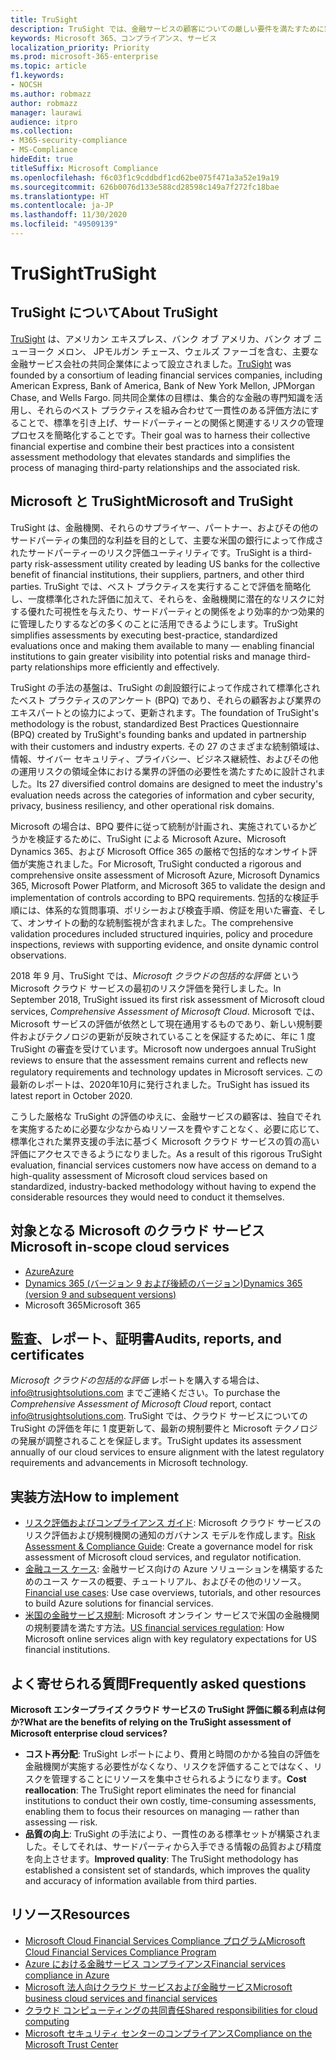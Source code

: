 ```yaml
---
title: TruSight
description: TruSight では、金融サービスの顧客についての厳しい要件を満たすために策定された Microsoft クラウド サービスの包括的なリスク評価を実施しました。
keywords: Microsoft 365、コンプライアンス、サービス
localization_priority: Priority
ms.prod: microsoft-365-enterprise
ms.topic: article
f1.keywords:
- NOCSH
ms.author: robmazz
author: robmazz
manager: laurawi
audience: itpro
ms.collection:
- M365-security-compliance
- MS-Compliance
hideEdit: true
titleSuffix: Microsoft Compliance
ms.openlocfilehash: f6c03f1c9cddbdf1cd62be075f471a3a52e19a19
ms.sourcegitcommit: 626b0076d133e588cd28598c149a7f272fc18bae
ms.translationtype: HT
ms.contentlocale: ja-JP
ms.lasthandoff: 11/30/2020
ms.locfileid: "49509139"
---
```

# <a name="trusight"></a><span data-ttu-id="d2a95-104">TruSight</span><span class="sxs-lookup"><span data-stu-id="d2a95-104">TruSight</span></span>

## <a name="about-trusight"></a><span data-ttu-id="d2a95-105">TruSight について</span><span class="sxs-lookup"><span data-stu-id="d2a95-105">About TruSight</span></span>

<span data-ttu-id="d2a95-106">[TruSight](https://trusightsolutions.com/) は、アメリカン エキスプレス、バンク オブ アメリカ、バンク オブ ニューヨーク メロン、 JPモルガン チェース、ウェルズ ファーゴを含む、主要な金融サービス会社の共同企業体によって設立されました。</span><span class="sxs-lookup"><span data-stu-id="d2a95-106">[TruSight](https://trusightsolutions.com/) was founded by a consortium of leading financial services companies, including American Express, Bank of America, Bank of New York Mellon, JPMorgan Chase, and Wells Fargo.</span></span> <span data-ttu-id="d2a95-107">同共同企業体の目標は、集合的な金融の専門知識を活用し、それらのベスト プラクティスを組み合わせて一貫性のある評価方法にすることで、標準を引き上げ、サードパーティーとの関係と関連するリスクの管理プロセスを簡略化することです。</span><span class="sxs-lookup"><span data-stu-id="d2a95-107">Their goal was to harness their collective financial expertise and combine their best practices into a consistent assessment methodology that elevates standards and simplifies the process of managing third-party relationships and the associated risk.</span></span>

## <a name="microsoft-and-trusight"></a><span data-ttu-id="d2a95-108">Microsoft と TruSight</span><span class="sxs-lookup"><span data-stu-id="d2a95-108">Microsoft and TruSight</span></span>

<span data-ttu-id="d2a95-109">TruSight は、金融機関、それらのサプライヤー、パートナー、およびその他のサードパーティの集団的な利益を目的として、主要な米国の銀行によって作成されたサードパーティーのリスク評価ユーティリティです。</span><span class="sxs-lookup"><span data-stu-id="d2a95-109">TruSight is a third-party risk-assessment utility created by leading US banks for the collective benefit of financial institutions, their suppliers, partners, and other third parties.</span></span> <span data-ttu-id="d2a95-110">TruSight では、ベスト プラクティスを実行することで評価を簡略化し、一度標準化された評価に加えて、それらを、金融機関に潜在的なリスクに対する優れた可視性を与えたり、サードパーティとの関係をより効率的かつ効果的に管理したりするなどの多くのことに活用できるようにします。</span><span class="sxs-lookup"><span data-stu-id="d2a95-110">TruSight simplifies assessments by executing best-practice, standardized evaluations once and making them available to many — enabling financial institutions to gain greater visibility into potential risks and manage third-party relationships more efficiently and effectively.</span></span>

<span data-ttu-id="d2a95-111">TruSight の手法の基盤は、TruSight の創設銀行によって作成されて標準化されたベスト プラクティスのアンケート (BPQ) であり、それらの顧客および業界のエキスパートとの協力によって、更新されます。</span><span class="sxs-lookup"><span data-stu-id="d2a95-111">The foundation of TruSight's methodology is the robust, standardized Best Practices Questionnaire (BPQ) created by TruSight's founding banks and updated in partnership with their customers and industry experts.</span></span> <span data-ttu-id="d2a95-112">その 27 のさまざまな統制領域は、情報、サイバー セキュリティ、プライバシー、ビジネス継続性、およびその他の運用リスクの領域全体における業界の評価の必要性を満たすために設計されました。</span><span class="sxs-lookup"><span data-stu-id="d2a95-112">Its 27 diversified control domains are designed to meet the industry's evaluation needs across the categories of information and cyber security, privacy, business resiliency, and other operational risk domains.</span></span>

<span data-ttu-id="d2a95-113">Microsoft の場合は、BPQ 要件に従って統制が計画され、実施されているかどうかを検証するために、TruSight による Microsoft Azure、Microsoft Dynamics 365、および Microsoft Office 365 の厳格で包括的なオンサイト評価が実施されました。</span><span class="sxs-lookup"><span data-stu-id="d2a95-113">For Microsoft, TruSight conducted a rigorous and comprehensive onsite assessment of Microsoft Azure, Microsoft Dynamics 365, Microsoft Power Platform, and Microsoft 365 to validate the design and implementation of controls according to BPQ requirements.</span></span> <span data-ttu-id="d2a95-114">包括的な検証手順には、体系的な質問事項、ポリシーおよび検査手順、傍証を用いた審査、そして、オンサイトの動的な統制監視が含まれました。</span><span class="sxs-lookup"><span data-stu-id="d2a95-114">The comprehensive validation procedures included structured inquiries, policy and procedure inspections, reviews with supporting evidence, and onsite dynamic control observations.</span></span>

<span data-ttu-id="d2a95-115">2018 年 9 月、TruSight では、*Microsoft クラウドの包括的な評価* という Microsoft クラウド サービスの最初のリスク評価を発行しました。</span><span class="sxs-lookup"><span data-stu-id="d2a95-115">In September 2018, TruSight issued its first risk assessment of Microsoft cloud services, *Comprehensive Assessment of Microsoft Cloud*.</span></span> <span data-ttu-id="d2a95-116">Microsoft では、Microsoft サービスの評価が依然として現在通用するものであり、新しい規制要件およびテクノロジの更新が反映されていることを保証するために、年に 1 度 TruSight の審査を受けています。</span><span class="sxs-lookup"><span data-stu-id="d2a95-116">Microsoft now undergoes annual TruSight reviews to ensure that the assessment remains current and reflects new regulatory requirements and technology updates in Microsoft services.</span></span> <span data-ttu-id="d2a95-117">この最新のレポートは、2020年10月に発行されました。</span><span class="sxs-lookup"><span data-stu-id="d2a95-117">TruSight has issued its latest report in October 2020.</span></span>

<span data-ttu-id="d2a95-118">こうした厳格な TruSight の評価のゆえに、金融サービスの顧客は、独自でそれを実施するために必要な少なからぬリソースを費やすことなく、必要に応じて、標準化された業界支援の手法に基づく Microsoft クラウド サービスの質の高い評価にアクセスできるようになりました。</span><span class="sxs-lookup"><span data-stu-id="d2a95-118">As a result of this rigorous TruSight evaluation, financial services customers now have access on demand to a high-quality assessment of Microsoft cloud services based on standardized, industry-backed methodology without having to expend the considerable resources they would need to conduct it themselves.</span></span>

## <a name="microsoft-in-scope-cloud-services"></a><span data-ttu-id="d2a95-119">対象となる Microsoft のクラウド サービス</span><span class="sxs-lookup"><span data-stu-id="d2a95-119">Microsoft in-scope cloud services</span></span>

- [<span data-ttu-id="d2a95-120">Azure</span><span class="sxs-lookup"><span data-stu-id="d2a95-120">Azure</span></span>](https://aka.ms/AzureCompliance)
- [<span data-ttu-id="d2a95-121">Dynamics 365 (バージョン 9 および後続のバージョン)</span><span class="sxs-lookup"><span data-stu-id="d2a95-121">Dynamics 365 (version 9 and subsequent versions)</span></span>](https://aka.ms/d365-compliance-list)
- <span data-ttu-id="d2a95-122">Microsoft 365</span><span class="sxs-lookup"><span data-stu-id="d2a95-122">Microsoft 365</span></span>

## <a name="audits-reports-and-certificates"></a><span data-ttu-id="d2a95-123">監査、レポート、証明書</span><span class="sxs-lookup"><span data-stu-id="d2a95-123">Audits, reports, and certificates</span></span>

<span data-ttu-id="d2a95-124">*Microsoft クラウドの包括的な評価* レポートを購入する場合は、info@trusightsolutions.com までご連絡ください。</span><span class="sxs-lookup"><span data-stu-id="d2a95-124">To purchase the *Comprehensive Assessment of Microsoft Cloud* report, contact info@trusightsolutions.com.</span></span> <span data-ttu-id="d2a95-125">TruSight では、クラウド サービスについての TruSight の評価を年に 1 度更新して、最新の規制要件と Microsoft テクノロジの発展が調整されることを保証します。</span><span class="sxs-lookup"><span data-stu-id="d2a95-125">TruSight updates its assessment annually of our cloud services to ensure alignment with the latest regulatory requirements and advancements in Microsoft technology.</span></span>

## <a name="how-to-implement"></a><span data-ttu-id="d2a95-126">実装方法</span><span class="sxs-lookup"><span data-stu-id="d2a95-126">How to implement</span></span>

- <span data-ttu-id="d2a95-127">[リスク評価およびコンプライアンス ガイド](https://aka.ms/RiskGovernanceGuide): Microsoft クラウド サービスのリスク評価および規制機関の通知のガバナンス モデルを作成します。</span><span class="sxs-lookup"><span data-stu-id="d2a95-127">[Risk Assessment & Compliance Guide](https://aka.ms/RiskGovernanceGuide): Create a governance model for risk assessment of Microsoft cloud services, and regulator notification.</span></span>
- <span data-ttu-id="d2a95-128">[金融ユース ケース](https://docs.microsoft.com/azure/industry/financial/): 金融サービス向けの Azure ソリューションを構築するためのユース ケースの概要、チュートリアル、およびその他のリソース。</span><span class="sxs-lookup"><span data-stu-id="d2a95-128">[Financial use cases](https://docs.microsoft.com/azure/industry/financial/): Use case overviews, tutorials, and other resources to build Azure solutions for financial services.</span></span>
- <span data-ttu-id="d2a95-129">[米国の金融サービス規制](https://aka.ms/FinServ-Guide-US): Microsoft オンライン サービスで米国の金融機関の規制要請を満たす方法。</span><span class="sxs-lookup"><span data-stu-id="d2a95-129">[US financial services regulation](https://aka.ms/FinServ-Guide-US): How Microsoft online services align with key regulatory expectations for US financial institutions.</span></span>

## <a name="frequently-asked-questions"></a><span data-ttu-id="d2a95-130">よく寄せられる質問</span><span class="sxs-lookup"><span data-stu-id="d2a95-130">Frequently asked questions</span></span>

<span data-ttu-id="d2a95-131">**Microsoft エンタープライズ クラウド サービスの TruSight 評価に頼る利点は何か?**</span><span class="sxs-lookup"><span data-stu-id="d2a95-131">**What are the benefits of relying on the TruSight assessment of Microsoft enterprise cloud services?**</span></span>

- <span data-ttu-id="d2a95-132">**コスト再分配**: TruSight レポートにより、費用と時間のかかる独自の評価を金融機関が実施する必要性がなくなり、リスクを評価することではなく、リスクを管理することにリソースを集中させられるようになります。</span><span class="sxs-lookup"><span data-stu-id="d2a95-132">**Cost reallocation**: The TruSight report eliminates the need for financial institutions to conduct their own costly, time-consuming assessments, enabling them to focus their resources on managing — rather than assessing — risk.</span></span>
- <span data-ttu-id="d2a95-133">**品質の向上**: TruSight の手法により、一貫性のある標準セットが構築されました。そしてそれは、サードパーティから入手できる情報の品質および精度を向上させます。</span><span class="sxs-lookup"><span data-stu-id="d2a95-133">**Improved quality**: The TruSight methodology has established a consistent set of standards, which improves the quality and accuracy of information available from third parties.</span></span>

## <a name="resources"></a><span data-ttu-id="d2a95-134">リソース</span><span class="sxs-lookup"><span data-stu-id="d2a95-134">Resources</span></span>

- [<span data-ttu-id="d2a95-135">Microsoft Cloud Financial Services Compliance プログラム</span><span class="sxs-lookup"><span data-stu-id="d2a95-135">Microsoft Cloud Financial Services Compliance Program</span></span>](https://aka.ms/FSCP-Print)
- [<span data-ttu-id="d2a95-136">Azure における金融サービス コンプライアンス</span><span class="sxs-lookup"><span data-stu-id="d2a95-136">Financial services compliance in Azure</span></span>](https://aka.ms/FinServ-Compliance-Azure)
- [<span data-ttu-id="d2a95-137">Microsoft 法人向けクラウド サービスおよび金融サービス</span><span class="sxs-lookup"><span data-stu-id="d2a95-137">Microsoft business cloud services and financial services</span></span>](https://aka.ms/FinServ-Compliance)
- [<span data-ttu-id="d2a95-138">クラウド コンピューティングの共同責任</span><span class="sxs-lookup"><span data-stu-id="d2a95-138">Shared responsibilities for cloud computing</span></span>](https://aka.ms/sharedresponsibility)
- [<span data-ttu-id="d2a95-139">Microsoft セキュリティ センターのコンプライアンス</span><span class="sxs-lookup"><span data-stu-id="d2a95-139">Compliance on the Microsoft Trust Center</span></span>](https://www.microsoft.com/trust-center/compliance/compliance-overview)

